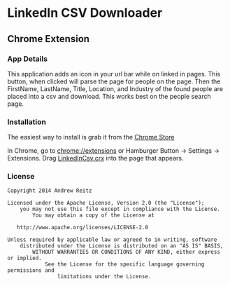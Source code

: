 # LinkedIn CSV Downloader
## Chrome Extension

### App Details
This application adds an icon in your url bar while on linked in pages. This button, when clicked will parse the page for people on the page.
Then the FirstName, LastName, Title, Location, and Industry of the found people are placed into a csv and download. This works best on the people search page.

### Installation

The easiest way to install is grab it from the [Chrome Store](https://chrome.google.com/webstore/detail/linkedin-csv-downloader/flcdpmdpnbomfniioihjnhpbakhjkndg/details)

In Chrome, go to [chrome://extensions](chrome://extensions/) or Hamburger Button -> Settings -> Extensions.  Drag [LinkedInCsv.crx](https://raw.github.com/pieces029/LinkedInCSVDownloader/master/LinkedInCsv.crx) into the page that appears.

### License

    Copyright 2014 Andrew Reitz

    Licensed under the Apache License, Version 2.0 (the "License");
	    you may not use this file except in compliance with the License.
		    You may obtain a copy of the License at

       http://www.apache.org/licenses/LICENSE-2.0

    Unless required by applicable law or agreed to in writing, software
	    distributed under the License is distributed on an "AS IS" BASIS,
		    WITHOUT WARRANTIES OR CONDITIONS OF ANY KIND, either express or implied.
			    See the License for the specific language governing permissions and
				    limitations under the License.

